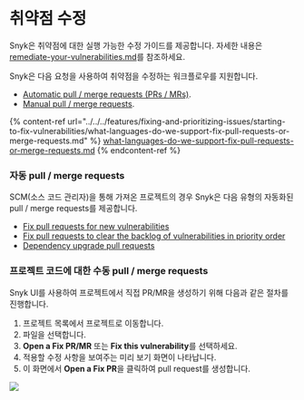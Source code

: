 # 취약점 수정

Snyk은 취약점에 대한 실행 가능한 수정 가이드를 제공합니다. 자세한 내용은 [remediate-your-vulnerabilities.md](../../../features/fixing-and-prioritizing-issues/issue-management/remediate-your-vulnerabilities.md "mention")를 참조하세요.&#x20;

Snyk은 다음 요청을 사용하여 취약점을 수정하는 워크플로우를 지원합니다.

* [Automatic pull / merge requests (PRs / MRs)](fixing-vulnerabilities.md#automatic-pull-merge-requests).
* [Manual pull / merge requests](fixing-vulnerabilities.md#manual-pull-merge-requests-for-a-project-code).

{% content-ref url="../../../features/fixing-and-prioritizing-issues/starting-to-fix-vulnerabilities/what-languages-do-we-support-fix-pull-requests-or-merge-requests.md" %}
[what-languages-do-we-support-fix-pull-requests-or-merge-requests.md](../../../features/fixing-and-prioritizing-issues/starting-to-fix-vulnerabilities/what-languages-do-we-support-fix-pull-requests-or-merge-requests.md)
{% endcontent-ref %}

### 자동 **pull / merge requests**

SCM(소스 코드 관리자)을 통해 가져온 프로젝트의 경우 Snyk은 다음 유형의 자동화된 pull / merge requests를 제공합니다.

* [Fix pull requests for new vulnerabilities](https://docs.snyk.io/snyk-open-source/open-source-basics/fix-pull-requests-for-new-vulnerabilities)
* [Fix pull requests to clear the backlog of vulnerabilities in priority order](fix-pull-requests-for-known-vulnerabilities-backlog.md)
* [Dependency upgrade pull requests](https://docs.snyk.io/snyk-open-source/dependency-management/upgrading-dependencies-with-automatic-prs)

### 프로젝트 코드에 대한 수동 pull / merge requests

Snyk UI를 사용하여 프로젝트에서 직접 PR/MR을 생성하기 위해 다음과 같은 절차를 진행합니다.

1. 프로젝트 목록에서 프로젝트로 이동합니다.
2. 파일을 선택합니다.
3. **Open a Fix PR/MR** 또는 **Fix this vulnerability**를 선택하세요.
4. 적용할 수정 사항을 보여주는 미리 보기 화면이 나타납니다.
5. 이 화면에서 **Open a Fix PR**을 클릭하여 pull request를 생성합니다.

![](../../../.gitbook/assets/image18.png)
